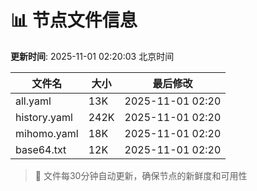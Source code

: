 # 📊 节点文件信息

**更新时间**: 2025-11-01 02:20:03 北京时间

| 文件名 | 大小 | 最后修改 |
|--------|------|----------|
| all.yaml | 13K | 2025-11-01 02:20 |
| history.yaml | 242K | 2025-11-01 02:20 |
| mihomo.yaml | 18K | 2025-11-01 02:20 |
| base64.txt | 12K | 2025-11-01 02:20 |

> 🔄 文件每30分钟自动更新，确保节点的新鲜度和可用性
